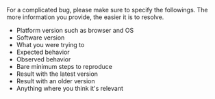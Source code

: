 For a complicated bug, please make sure to specify the followings. The more information you provide, the easier it is to resolve.

* Platform version such as browser and OS
* Software version
* What you were trying to
* Expected behavior
* Observed behavior
* Bare minimum steps to reproduce
* Result with the latest version
* Result with an older version
* Anything where you think it's relevant
